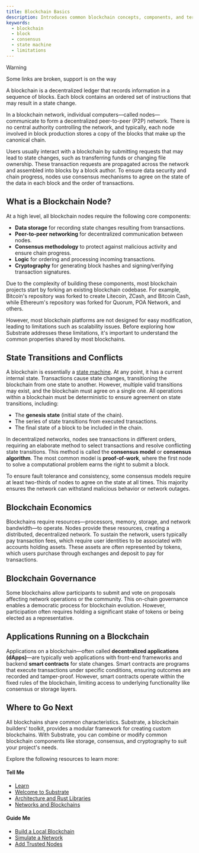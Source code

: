 ```yaml
---
title: Blockchain Basics
description: Introduces common blockchain concepts, components, and terminology.
keywords:
  - blockchain
  - block
  - consensus
  - state machine
  - limitations
---
```


> [!WARNING]
> Some links are broken, support is on the way

A blockchain is a decentralized ledger that records information in a sequence of blocks. Each block contains an ordered set of instructions that may result in a state change.

In a blockchain network, individual computers—called nodes—communicate to form a decentralized peer-to-peer (P2P) network. There is no central authority controlling the network, and typically, each node involved in block production stores a copy of the blocks that make up the canonical chain.

Users usually interact with a blockchain by submitting requests that may lead to state changes, such as transferring funds or changing file ownership. These transaction requests are propagated across the network and assembled into blocks by a block author. To ensure data security and chain progress, nodes use consensus mechanisms to agree on the state of the data in each block and the order of transactions.

## What is a Blockchain Node?

At a high level, all blockchain nodes require the following core components:

- **Data storage** for recording state changes resulting from transactions.
- **Peer-to-peer networking** for decentralized communication between nodes.
- **Consensus methodology** to protect against malicious activity and ensure chain progress.
- **Logic** for ordering and processing incoming transactions.
- **Cryptography** for generating block hashes and signing/verifying transaction signatures.

Due to the complexity of building these components, most blockchain projects start by forking an existing blockchain codebase. For example, Bitcoin's repository was forked to create Litecoin, ZCash, and Bitcoin Cash, while Ethereum's repository was forked for Quorum, POA Network, and others.

However, most blockchain platforms are not designed for easy modification, leading to limitations such as scalability issues. Before exploring how Substrate addresses these limitations, it's important to understand the common properties shared by most blockchains.

## State Transitions and Conflicts

A blockchain is essentially a [state machine](https://en.wikipedia.org/wiki/Finite-state_machine). At any point, it has a current internal state. Transactions cause state changes, transitioning the blockchain from one state to another. However, multiple valid transitions may exist, and the blockchain must agree on a single one. All operations within a blockchain must be deterministic to ensure agreement on state transitions, including:

- The **genesis state** (initial state of the chain).
- The series of state transitions from executed transactions.
- The final state of a block to be included in the chain.

In decentralized networks, nodes see transactions in different orders, requiring an elaborate method to select transactions and resolve conflicting state transitions. This method is called the **consensus model** or **consensus algorithm**. The most common model is **proof-of-work**, where the first node to solve a computational problem earns the right to submit a block.

To ensure fault tolerance and consistency, some consensus models require at least two-thirds of nodes to agree on the state at all times. This majority ensures the network can withstand malicious behavior or network outages.

## Blockchain Economics

Blockchains require resources—processors, memory, storage, and network bandwidth—to operate. Nodes provide these resources, creating a distributed, decentralized network. To sustain the network, users typically pay transaction fees, which require user identities to be associated with accounts holding assets. These assets are often represented by tokens, which users purchase through exchanges and deposit to pay for transactions.

## Blockchain Governance

Some blockchains allow participants to submit and vote on proposals affecting network operations or the community. This on-chain governance enables a democratic process for blockchain evolution. However, participation often requires holding a significant stake of tokens or being elected as a representative.

## Applications Running on a Blockchain

Applications on a blockchain—often called **decentralized applications (dApps)**—are typically web applications with front-end frameworks and backend **smart contracts** for state changes. Smart contracts are programs that execute transactions under specific conditions, ensuring outcomes are recorded and tamper-proof. However, smart contracts operate within the fixed rules of the blockchain, limiting access to underlying functionality like consensus or storage layers.

## Where to Go Next

All blockchains share common characteristics. Substrate, a blockchain builders' toolkit, provides a modular framework for creating custom blockchains. With Substrate, you can combine or modify common blockchain components like storage, consensus, and cryptography to suit your project's needs.

Explore the following resources to learn more:

#### Tell Me

- [Learn](/learn/)
- [Welcome to Substrate](/learn/welcome-to-substrate/)
- [Architecture and Rust Libraries](/learn/architecture/)
- [Networks and Blockchains](/learn/node-and-network-types/)

#### Guide Me

- [Build a Local Blockchain](/tutorials/build-a-blockchain/build-local-blockchain/)
- [Simulate a Network](/tutorials/build-a-blockchain/simulate-network/)
- [Add Trusted Nodes](/tutorials/build-a-blockchain/add-trusted-nodes/)
